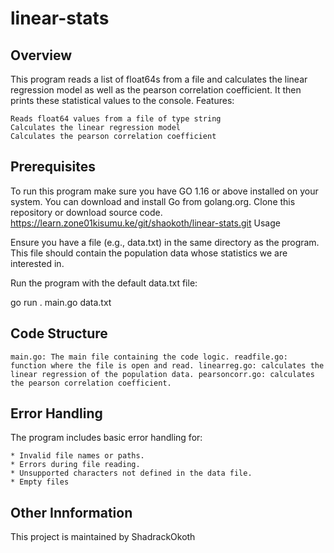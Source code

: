 # linear-stats
## Overview

This program reads a list of float64s from a file and calculates the linear regression model as well as the pearson correlation coefficient. It then prints these statistical values to the console. Features:

    Reads float64 values from a file of type string
    Calculates the linear regression model
    Calculates the pearson correlation coefficient

## Prerequisites

To run this program make sure you have GO 1.16 or above installed on your system. You can download and install Go from golang.org. Clone this repository or download source code. https://learn.zone01kisumu.ke/git/shaokoth/linear-stats.git
Usage

Ensure you have a file (e.g., data.txt) in the same directory as the program. This file should contain the population data whose statistics we are interested in.

Run the program with the default data.txt file:

go run . main.go data.txt

## Code Structure

    main.go: The main file containing the code logic. readfile.go: function where the file is open and read. linearreg.go: calculates the linear regression of the population data. pearsoncorr.go: calculates the pearson correlation coefficient.

## Error Handling

The program includes basic error handling for:

    * Invalid file names or paths.
    * Errors during file reading.
    * Unsupported characters not defined in the data file.
    * Empty files

## Other Innformation

This project is maintained by ShadrackOkoth
